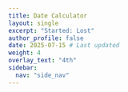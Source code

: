 ```yaml
---
title: Date Calculator
layout: single
excerpt: "Started: Lost"
author_profile: false
date: 2025-07-15 # Last updated
weight: 4
overlay_text: "4th"
sidebar:
  nav: "side_nav"
---
```


